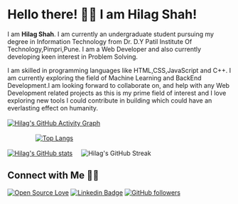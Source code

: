 # Hello there! 👋🏻 I am Hilag Shah!

I am <b>Hilag Shah</b>. I am currently an undergraduate student pursuing my degree in Information Technology from Dr. D.Y Patil Institute Of Technology,Pimpri,Pune. I am a Web Developer and also currently developing keen interest in Problem Solving.

I am skilled in programming languages like HTML,CSS,JavaScript and C++. I am currently exploring the field of Machine Learning and BackEnd Development.I am looking forward to collaborate on, and help with any Web Development related projects as this is my prime field of interest and I love exploring new tools I could contribute in building which could have an everlasting effect on humanity.
<br /><br />
[![Hilag's GitHub Activity Graph](https://activity-graph.herokuapp.com/graph?username=shahhilag&theme=xcode)](https://git.io/shahhilag)
<br /><br />
&nbsp;&nbsp;&nbsp;&nbsp;&nbsp;&nbsp;&nbsp;&nbsp;&nbsp;&nbsp;&nbsp;&nbsp;&nbsp;&nbsp;&nbsp;
[![Top Langs](https://github-readme-stats.vercel.app/api/top-langs/?username=shahhilag)](https://github.com/shahhilag/github-readme-stats)
<br /><br />
[![Hilag's GitHub stats](https://github-readme-stats.vercel.app/api?username=shahhilag&show_icons=true&theme=dark)](https://github.com/shahhilag/github-readme-stats)
&nbsp;&nbsp;&nbsp;
![Hilag's GitHub Streak](https://github-readme-streak-stats.herokuapp.com/?user=shahhilag)
<br />
## Connect with Me 🤝🏻
[![Open Source Love](https://badges.frapsoft.com/os/v2/open-source.svg?v=103)](https://github.com/shahhilag)
[![Linkedin Badge](https://img.shields.io/badge/-Hilag%20Shah-blue?style=social&logo=Linkedin&logoColor=blue&link=https://www.linkedin.com/in/hilag-shah-802299189/)](https://www.linkedin.com/in/hilag-shah-802299189/) [![GitHub followers](https://img.shields.io/github/followers/shahhilag?label=Follow&style=social)](https://github.com/shahhilag/?tab=follow)
